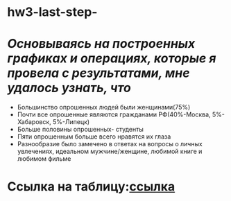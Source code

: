 # hw3-last-step-
# *Основываясь на построенных графиках и операциях, которые я провела с результатами, мне удалось узнать, что*
- Большинство опрошенных людей были женщинами(75%)
- Почти все опрошенные являются гражданами РФ(40%-Москва, 5%-Хабаровск, 5%-Липецк)
- Больше половины опрошенных- студенты
- Пяти опрошенным больше всего нравятся их глаза
- Разнообразие было замечено в ответах на вопросы о личных увлечениях, идеальном мужчине/женщине, любимой книге и любимом фильме
# Ссылка на таблицу:[ссылка](https://docs.google.com/spreadsheets/d/1l1PNBXpifCaCIMut7WyJrKc4Hfi1g89L3Uma-8nRCsM/edit#gid=643063406)
